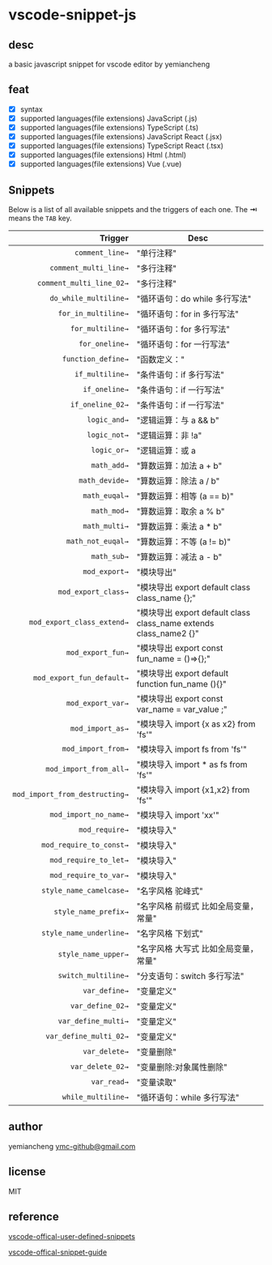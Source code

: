 # vscode-snippet-js

## desc

a basic javascript snippet for vscode editor by yemiancheng

## feat

- [x] syntax
- [x] supported languages(file extensions) JavaScript (.js)
- [x] supported languages(file extensions) TypeScript (.ts)
- [x] supported languages(file extensions) JavaScript React (.jsx)
- [x] supported languages(file extensions) TypeScript React (.tsx)
- [x] supported languages(file extensions) Html (.html)
- [x] supported languages(file extensions) Vue (.vue)

## Snippets

Below is a list of all available snippets and the triggers of each one. The **⇥** means the `TAB` key.

| Trigger  | Desc |
| -------: | ------- |
| `comment_line→`   |"单行注释"|
| `comment_multi_line→`   |"多行注释"|
| `comment_multi_line_02→`   |"多行注释"|
| `do_while_multiline→`   |"循环语句：do while 多行写法"|
| `for_in_multiline→`   |"循环语句：for in 多行写法"|
| `for_multiline→`   |"循环语句：for 多行写法"|
| `for_oneline→`   |"循环语句：for 一行写法"|
| `function_define→`   |"函数定义："|
| `if_multiline→`   |"条件语句：if 多行写法"|
| `if_oneline→`   |"条件语句：if 一行写法"|
| `if_oneline_02→`   |"条件语句：if 一行写法"|
| `logic_and→`   |"逻辑运算：与 a && b"|
| `logic_not→`   |"逻辑运算：非 !a"|
| `logic_or→`   |"逻辑运算：或 a || b"|
| `math_add→`   |"算数运算：加法 a + b"|
| `math_devide→`   |"算数运算：除法 a / b"|
| `math_euqal→`   |"算数运算：相等 (a == b)"|
| `math_mod→`   |"算数运算：取余 a % b"|
| `math_multi→`   |"算数运算：乘法 a * b"|
| `math_not_euqal→`   |"算数运算：不等 (a != b)"|
| `math_sub→`   |"算数运算：减法 a - b"|
| `mod_export→`   |"模块导出"|
| `mod_export_class→`   |"模块导出 export default class class_name {};"|
| `mod_export_class_extend→`   |"模块导出 export default class class_name extends class_name2 {}"|
| `mod_export_fun→`   |"模块导出 export const fun_name = ()=>{};"|
| `mod_export_fun_default→`   |"模块导出 export default function fun_name (){}"|
| `mod_export_var→`   |"模块导出 export const var_name = var_value ;"|
| `mod_import_as→`   |"模块导入 import {x as x2}  from 'fs'"|
| `mod_import_from→`   |"模块导入 import fs from 'fs'"|
| `mod_import_from_all→`   |"模块导入 import * as fs from 'fs'"|
| `mod_import_from_destructing→`   |"模块导入 import {x1,x2} from 'fs'"|
| `mod_import_no_name→`   |"模块导入 import 'xx'"|
| `mod_require→`   |"模块导入"|
| `mod_require_to_const→`   |"模块导入"|
| `mod_require_to_let→`   |"模块导入"|
| `mod_require_to_var→`   |"模块导入"|
| `style_name_camelcase→`   |"名字风格 驼峰式"|
| `style_name_prefix→`   |"名字风格 前缀式 比如全局变量，常量"|
| `style_name_underline→`   |"名字风格 下划式"|
| `style_name_upper→`   |"名字风格 大写式 比如全局变量，常量"|
| `switch_multiline→`   |"分支语句：switch 多行写法"|
| `var_define→`   |"变量定义"|
| `var_define_02→`   |"变量定义"|
| `var_define_multi→`   |"变量定义"|
| `var_define_multi_02→`   |"变量定义"|
| `var_delete→`   |"变量删除"|
| `var_delete_02→`   |"变量删除:对象属性删除"|
| `var_read→`   |"变量读取"|
| `while_multiline→`   |"循环语句：while 多行写法"|

## author

yemiancheng <ymc-github@gmail.com>

## license

MIT


## reference

[vscode-offical-user-defined-snippets](https://code.visualstudio.com/docs/editor/userdefinedsnippets)


[vscode-offical-snippet-guide](https://code.visualstudio.com/api/language-extensions/snippet-guide)
